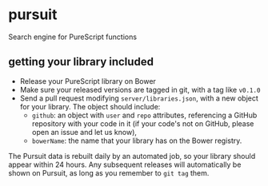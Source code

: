 pursuit
=======

Search engine for PureScript functions

getting your library included
-----------------------------

* Release your PureScript library on Bower
* Make sure your released versions are tagged in git, with a tag like `v0.1.0`
* Send a pull request modifying `server/libraries.json`, with a new object
  for your library. The object should include:
  * `github`: an object with `user` and `repo` attributes, referencing a GitHub
    repository with your code in it (if your code's not on GitHub, please open
    an issue and let us know),
  * `bowerName`: the name that your library has on the Bower registry.

The Pursuit data is rebuilt daily by an automated job, so your library should
appear within 24 hours. Any subsequent releases will automatically be shown on
Pursuit, as long as you remember to `git tag` them.
